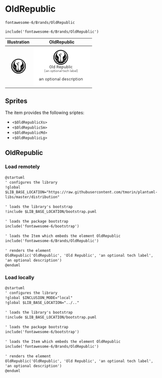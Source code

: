 # OldRepublic


```text
fontawesome-6/Brands/OldRepublic
```

```text
include('fontawesome-6/Brands/OldRepublic')
```



| Illustration | OldRepublic |
| :---: | :---: |
| ![illustration for Illustration](../../fontawesome-6/Brands/OldRepublic.png) | ![illustration for OldRepublic](../../fontawesome-6/Brands/OldRepublic.Local.png) |



## Sprites
The item provides the following sriptes:

- `<$OldRepublicXs>`
- `<$OldRepublicSm>`
- `<$OldRepublicMd>`
- `<$OldRepublicLg>`





## OldRepublic

### Load remotely
```plantuml
@startuml
' configures the library
!global $LIB_BASE_LOCATION="https://raw.githubusercontent.com/tmorin/plantuml-libs/master/distribution"

' loads the library's bootstrap
!include $LIB_BASE_LOCATION/bootstrap.puml

' loads the package bootstrap
include('fontawesome-6/bootstrap')

' loads the Item which embeds the element OldRepublic
include('fontawesome-6/Brands/OldRepublic')

' renders the element
OldRepublic('OldRepublic', 'Old Republic', 'an optional tech label', 'an optional description')
@enduml
```

### Load locally
```plantuml
@startuml
' configures the library
!global $INCLUSION_MODE="local"
!global $LIB_BASE_LOCATION="../.."

' loads the library's bootstrap
!include $LIB_BASE_LOCATION/bootstrap.puml

' loads the package bootstrap
include('fontawesome-6/bootstrap')

' loads the Item which embeds the element OldRepublic
include('fontawesome-6/Brands/OldRepublic')

' renders the element
OldRepublic('OldRepublic', 'Old Republic', 'an optional tech label', 'an optional description')
@enduml
```

